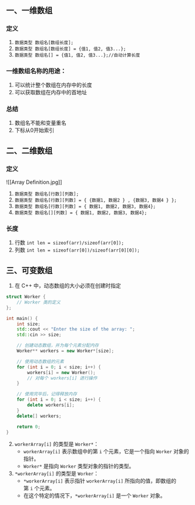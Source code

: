 ## 一、一维数组
### 定义
1. `数据类型 数组名[数组长度];`
2. `数据类型 数组名[数组长度] = {值1, 值2, 值3...};`
3. `数据类型 数组名[] = {值1, 值2, 值3...};//自动计算长度`

### 一维数组名称的用途： 
1. 可以统计整个数组在内存中的长度 
2. 可以获取数组在内存中的首地址

### 总结
1. 数组名不能和变量重名
2. 下标从0开始索引

## 二、二维数组
### 定义
![[Array Definition.jpg]]
1. `数据类型 数组名[行数][列数];`
2. `数据类型 数组名[行数][列数] = { {数据1, 数据2 } , {数据3, 数据4 } }; `
3. `数据类型 数组名[行数][列数] = { 数据1, 数据2, 数据3, 数据4}; `
4. `数据类型 数组名[][列数] = { 数据1, 数据2, 数据3, 数据4};`

### 长度
1. 行数
`int len = sizeof(arr)/sizeof(arr[0]);`
2. 列数
`int len = sizeof(arr[0])/sizeof(arr[0][0]);`

## 三、可变数组
1. 在 C++ 中，动态数组的大小必须在创建时指定
```cpp
struct Worker {
    // Worker 类的定义
};

int main() {
    int size;
    std::cout << "Enter the size of the array: ";
    std::cin >> size;

    // 创建动态数组，并为每个元素分配内存
    Worker** workers = new Worker*[size];

    // 使用动态数组的元素
    for (int i = 0; i < size; i++) {
        workers[i] = new Worker();
        // 对每个 workers[i] 进行操作
    }

    // 使用完毕后，记得释放内存
    for (int i = 0; i < size; i++) {
        delete workers[i];
    }
    delete[] workers;

    return 0;
}
```
2.  `workerArray[i]` 的类型是 `Worker*`：
    - `workerArray[i]` 表示数组中的第 `i` 个元素，它是一个指向 `Worker` 对象的指针。
    - `Worker*` 是指向 `Worker` 类型对象的指针的类型。
3. `*workerArray[i]` 的类型是 `Worker`：
    - `*workerArray[i]` 表示指针 `workerArray[i]` 所指向的值，即数组的第 `i` 个元素。
    - 在这个特定的情况下，`*workerArray[i]` 是一个 `Worker` 对象。